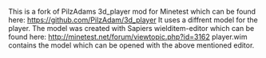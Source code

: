 This is a fork of PilzAdams 3d_player mod for Minetest which can be found here: https://github.com/PilzAdam/3d_player
It uses a diffrent model for the player. The model was created with Sapiers wielditem-editor which can be found here: http://minetest.net/forum/viewtopic.php?id=3162
player.wim contains the model which can be opened with the above mentioned editor.
